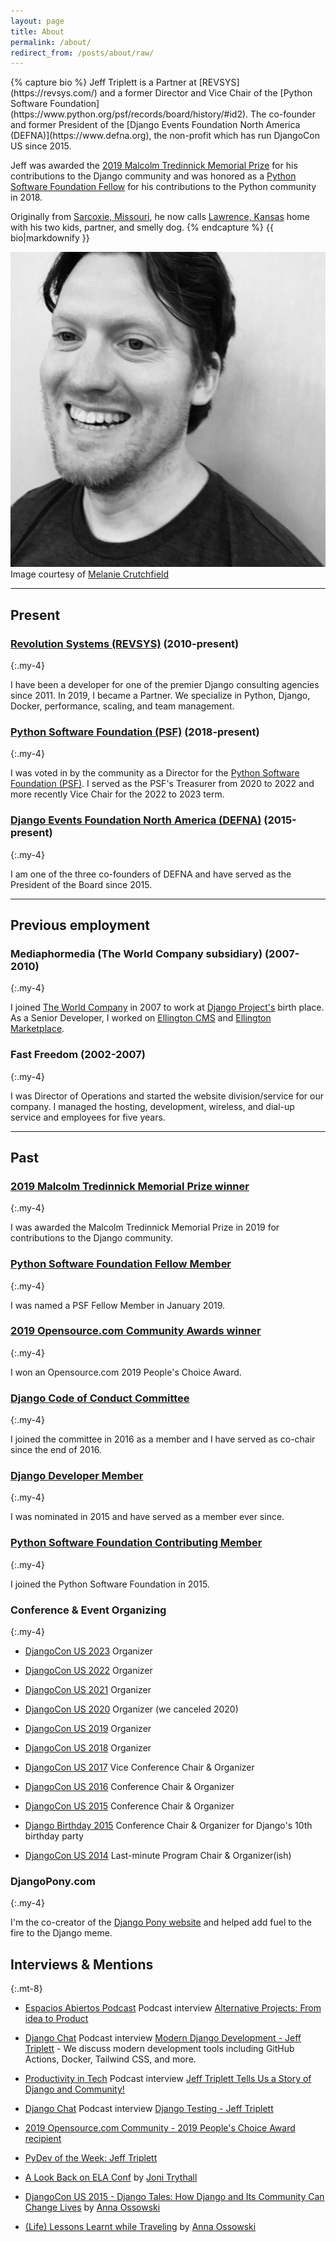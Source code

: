 ```yaml
---
layout: page
title: About
permalink: /about/
redirect_from: /posts/about/raw/
---
```


<div class="flex items-start">
<div class="flex-0 w-3/4">
{% capture bio %}
Jeff Triplett is a Partner at [REVSYS](https://revsys.com/) and a former Director and Vice Chair of the [Python Software Foundation](https://www.python.org/psf/records/board/history/#id2).
The co-founder and former President of the [Django Events Foundation North America (DEFNA)](https://www.defna.org), the non-profit which has run DjangoCon US since 2015. 

Jeff was awarded the [2019 Malcolm Tredinnick Memorial Prize](https://www.djangoproject.com/weblog/2019/dec/17/2019-malcolm-tredinnick-prize--jeff-triplett/) for his contributions to the Django community and was honored as a [Python Software Foundation Fellow](https://www.python.org/psf/fellows/#welcome-2018-q4-fellow-members) for his contributions to the Python community in 2018.

Originally from [Sarcoxie, Missouri](http://en.wikipedia.org/wiki/Sarcoxie,_Missouri), he now calls [Lawrence, Kansas](http://en.wikipedia.org/wiki/Lawrence,_Kansas) home with his two kids, partner, and smelly dog.
{% endcapture %}
{{ bio|markdownify }}
</div>

<div class="flex-1 w-64 md:w-96 ml-8 w-1/4">
<img class="w-full rounded-lg" src="/assets/images/dcus-2017-bw.jpg" alt="Jeff Triplett" title="Jeff Triplett taken by Melanie Crutchfield">
<div class="text-md text-center md:text-lg">
Image courtesy of
<a href="https://twitter.com/HelloMelanieC">Melanie&nbsp;Crutchfield</a>
</div>
</div>

</div>

----

## Present

### [Revolution Systems (REVSYS)](http://revsys.com/) (2010-present)
{:.my-4}

I have been a developer for one of the premier Django consulting agencies since 2011. 
In 2019, I became a Partner. 
We specialize in Python, Django, Docker, performance, scaling, and team management.

### [Python Software Foundation (PSF)](https://www.python.org/psf/records/board/history/#id2) (2018-present)
{:.my-4}

I was voted in by the community as a Director for the [Python Software Foundation (PSF)](https://www.python.org/psf/). I served as the PSF's Treasurer from 2020 to 2022 and more recently Vice Chair for the 2022 to 2023 term.

### [Django Events Foundation North America (DEFNA)](https://github.com/defna) (2015-present)
{:.my-4}

I am one of the three co-founders of DEFNA and have served as the President of the Board since 2015.

----

## Previous employment

### Mediaphormedia (The World Company subsidiary) (2007-2010)
{:.my-4}

I joined [The World Company](http://www.theworldco.net) in 2007 to work at [Django Project's](http://djangoproject.com/) birth place. As a Senior Developer, I worked on [Ellington CMS](https://www.ellingtoncms.com/) and [Ellington Marketplace](https://www.ellingtoncms.com/marketplace/).

### Fast Freedom (2002-2007)
{:.my-4}

I was Director of Operations and started the website division/service for our company. 
I managed the hosting, development, wireless, and dial-up service and employees for five years.

----

## Past

### [2019 Malcolm Tredinnick Memorial Prize winner](https://www.djangoproject.com/weblog/2019/dec/17/2019-malcolm-tredinnick-prize--jeff-triplett/)
{:.my-4}

I was awarded the Malcolm Tredinnick Memorial Prize in 2019 for contributions to the Django community.

### [Python Software Foundation Fellow Member](http://pyfound.blogspot.com/2019/01/python-software-foundation-fellow.html)
{:.my-4}

I was named a PSF Fellow Member in January 2019.

### [2019 Opensource.com Community Awards winner](https://opensource.com/article/19/2/community-awards-2019#people)
{:.my-4}

I won an Opensource.com 2019 People's Choice Award.

### [Django Code of Conduct Committee](https://www.djangoproject.com/foundation/committees/#conduct)
{:.my-4}

I joined the committee in 2016 as a member and I have served as co-chair since the end of 2016.

### [Django Developer Member](https://www.djangoproject.com/foundation/developer-members/)
{:.my-4}

I was nominated in 2015 and have served as a member ever since.

### [Python Software Foundation Contributing Member](https://www.python.org/psf/membership/)
{:.my-4}

I joined the Python Software Foundation in 2015.

### Conference & Event Organizing
{:.my-4}

- [DjangoCon US 2023](https://2023.djangocon.us/) Organizer

- [DjangoCon US 2022](https://2022.djangocon.us/) Organizer

- [DjangoCon US 2021](https://2021.djangocon.us/) Organizer

- [DjangoCon US 2020](https://2020.djangocon.us/) Organizer (we canceled 2020)

- [DjangoCon US 2019](https://2019.djangocon.us/) Organizer

- [DjangoCon US 2018](https://2018.djangocon.us/) Organizer

- [DjangoCon US 2017](https://2017.djangocon.us/) Vice Conference Chair & Organizer

- [DjangoCon US 2016](https://2016.djangocon.us/) Conference Chair & Organizer

- [DjangoCon US 2015](https://2015.djangocon.us/) Conference Chair & Organizer

- [Django Birthday 2015](https://djangobirthday.com/) Conference Chair & Organizer for Django's 10th birthday party

- [DjangoCon US 2014](https://2014.djangocon.us/) Last-minute Program Chair & Organizer(ish)

### DjangoPony.com
{:.my-4}

I'm the co-creator of the [Django Pony website](http://www.djangopony.com/) and helped add fuel to the fire to the Django meme.

## Interviews & Mentions
{:.mt-8}

- [Espacios Abiertos Podcast](https://espaciosabiertos.dev/) Podcast interview [Alternative Projects: From idea to Product](https://espaciosabiertos.dev/jeff-triplett/)

- [Django Chat](https://djangochat.com/) Podcast interview [Modern Django Development - Jeff Triplett](https://djangochat.com/episodes/docker-tailwind-and-more-jeff-triplett) - We discuss modern development tools including GitHub Actions, Docker, Tailwind CSS, and more.

- [Productivity in Tech](https://productivityintech.com/) Podcast interview [Jeff Triplett Tells Us a Story of Django and Community!](https://productivityintech.transistor.fm/episodes/jeff-triplett-tells-us-a-story-of-django-and-community)

- [Django Chat](https://djangochat.com/) Podcast interview [Django Testing - Jeff Triplett](https://django-chat.simplecast.com/episodes/jeff-triplett)

- [2019 Opensource.com Community - 2019 People's Choice Award
 recipient](https://opensource.com/article/19/2/community-awards-2019#people)

- [PyDev of the Week: Jeff Triplett](http://www.blog.pythonlibrary.org/2016/01/04/pydev-of-the-week-jeff-triplett/)

- [A Look Back on ELA Conf](http://jonibologna.com/a-look-back-on-ela-conf/) by [Joni Trythall](https://twitter.com/JoniTrythall)

- [DjangoCon US 2015 - Django Tales: How Django and Its Community Can Change Lives](https://www.youtube.com/watch?v=JQkM_fOlb2A) by [Anna Ossowski](https://twitter.com/OssAnna16)

- [(Life) Lessons Learnt while Traveling](http://anna-oz.tumblr.com/post/156114754840/life-lessons-learnt-while-traveling) by [Anna Ossowski](https://twitter.com/OssAnna16)
